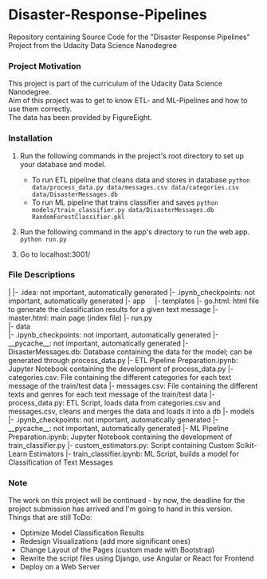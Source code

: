# Disaster-Response-Pipelines
Repository containing Source Code for the "Disaster Response Pipelines" Project from the Udacity Data Science Nanodegree

### Project Motivation
This project is part of the curriculum of the Udacity Data Science Nanodegree. <br>
Aim of this project was to get to know ETL- and ML-Pipelines and how to use them correctly. <br>
The data has been provided by FigureEight.

### Installation
1. Run the following commands in the project's root directory to set up your database and model.

    - To run ETL pipeline that cleans data and stores in database
        `python data/process_data.py data/messages.csv data/categories.csv data/DisasterMessages.db`
    - To run ML pipeline that trains classifier and saves
        `python models/train_classifier.py data/DisasterMessages.db RandomForestClassifier.pkl`

2. Run the following command in the app's directory to run the web app.
    `python run.py`

3. Go to localhost:3001/

### File Descriptions
<p>
|
|- .idea: not important, automatically generated
|- .ipynb_checkpoints: not important, automatically generated
|- app
&nbsp;&nbsp;&nbsp;&nbsp;|- templates
        |- go.html: html file to generate the classification results for a given text message
        |- master.html: main page (index file)
    |- run.py <br>
|- data <br>
    |- .ipynb_checkpoints: not important, automatically generated
    |- __pycache__: not important, automatically generated
    |- DisasterMessages.db: Database containing the data for the model; can be generated through process_data.py
    |- ETL Pipeline Preparation.ipynb: Jupyter Notebook containing the development of process_data.py
    |- categories.csv: File containing the different categories for each text message of the train/test data
    |- messages.csv: File containing the different texts and genres for each text message of the train/test data
    |- process_data.py: ETL Script, loads data from categories.csv and messages.csv, cleans and merges the data and loads it into a db
|- models
    |- .ipynb_checkpoints: not important, automatically generated
    |- __pycache__: not important, automatically generated
    |- ML Pipeline Preparation.ipynb: Jupyter Notebook containing the development of train_classifier.py
    |- custom_estimators.py: Script containing Custom Scikit-Learn Estimators
    |- train_classifier.ipynb: ML Script, builds a model for Classification of Text Messages
</p>

### Note
The work on this project will be continued - by now, the deadline for the project submission has arrived and I'm going
to hand in this version. <br>
Things that are still ToDo:
- Optimize Model Classification Results
- Redesign Visualizations (add more significant ones)
- Change Layout of the Pages (custom made with Bootstrap)
- Rewrite the script files using Django, use Angular or React for Frontend
- Deploy on a Web Server